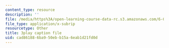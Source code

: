 ```yaml
---
content_type: resource
description: ''
file: /media/https%3A/open-learning-course-data-rc.s3.amazonaws.com/6-042j-mathematics-for-computer-science-spring-2015/cad861886ba950ebb15a6eab1d21fd0d_v6axtBS6IF8.vtt
file_type: application/x-subrip
resourcetype: Other
title: 3play caption file
uid: cad86188-6ba9-50eb-b15a-6eab1d21fd0d
---
```

